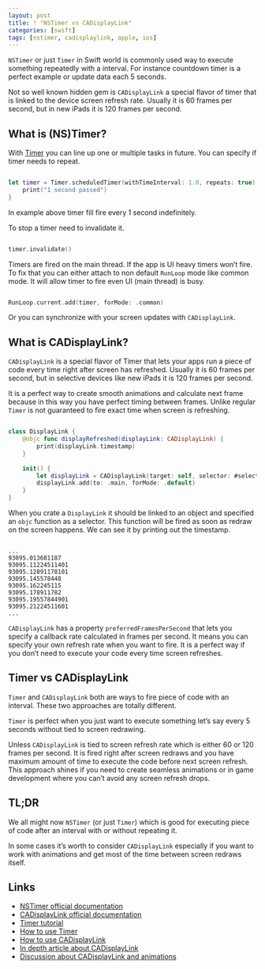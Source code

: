 ```yaml
---
layout: post
title: ! "NSTimer vs CADisplayLink"
categories: [swift]
tags: [nstimer, cadisplaylink, apple, ios]
---
```


`NSTimer` or just `Timer` in Swift world is commonly used way to execute something repeatedly with a interval. For instance countdown timer is a perfect example or update data each 5 seconds.

Not so well known hidden gem is `CADisplayLink` a special flavor of timer that is linked to the device screen refresh rate. Usually it is 60 frames per second, but in new iPads it is 120 frames per second.

<!--more-->

## What is (NS)Timer?

With [Timer](https://developer.apple.com/documentation/quartzcore/cadisplaylink) you can line up one or multiple tasks in future. You can specify if timer needs to repeat.

```swift

let timer = Timer.scheduledTimer(withTimeInterval: 1.0, repeats: true) { timer in
    print("1 second passed")
}
```

In example above timer fill fire every 1 second indefinitely. 

To stop a timer need to invalidate it.

```swift

timer.invalidate()

```

Timers are fired on the main thread. If the app is UI heavy timers won’t fire. To fix that you can either attach to non default `RunLoop` mode like common mode. It will allow timer to fire even UI (main thread) is busy.

```swift

RunLoop.current.add(timer, forMode: .common)

```

Or you can synchronize with your screen updates with `CADisplayLink`.

## What is CADisplayLink?

`CADisplayLink` is a special flavor of Timer that lets your apps run a piece of code every time right after screen has refreshed. Usually it is 60 frames per second, but in selective devices like new iPads it is 120 frames per second.

It is a perfect way to create smooth animations and calculate next frame because in this way you have perfect timing between frames. Unlike regular `Timer` is not guaranteed to fire exact time when screen is refreshing.

```swift

class DisplayLink {
    @objc func displayRefreshed(displayLink: CADisplayLink) {
        print(displayLink.timestamp)
    }
    
    init() {
        let displayLink = CADisplayLink(target: self, selector: #selector(displayRefreshed(displayLink:)))
        displayLink.add(to: .main, forMode: .default)
    }
}

```

When you crate a `DisplayLink` it should be linked to an object and specified an `objc` function as a selector. This function will be fired as soon as redraw on the screen happens. We can see it by printing out the timestamp.

```

...
93095.013681187
93095.11224511401
93095.12891178101
93095.145578448
93095.162245115
93095.178911782
93095.19557844901
93095.21224511601
...

```

`CADisplayLink` has a property `preferredFramesPerSecond` that lets you specify a callback rate calculated in frames per second. It means you can specify your own refresh rate when you want to fire. It is a perfect way if you don’t need to execute your code every time screen refreshes.

## Timer vs CADisplayLink

`Timer` and `CADisplayLink` both are ways to fire piece of code with an interval. These two approaches are totally different.

`Timer` is perfect when you just want to execute something let’s say every 5 seconds without tied to screen redrawing.

Unless `CADisplayLink` is tied to screen refresh rate which is either 60 or 120 frames per second. It is fired right after screen redraws and you have maximum amount of time to execute  the code before next screen refresh. This approach shines if you need to create seamless animations or in game development where you can’t avoid any screen refresh drops.

## TL;DR

We all might now `NSTimer` (or just `Timer`) which is good for executing piece of code after an interval with or without repeating it.

In some cases it’s worth to consider `CADisplayLink` especially if you want to work with animations and get most of the time between screen redraws itself.

## Links

* [NSTimer official documentation](https://developer.apple.com/documentation/foundation/nstimer?language=objc)
* [CADisplayLink official documentation](https://developer.apple.com/documentation/quartzcore/cadisplaylink)
* [Timer tutorial](https://www.raywenderlich.com/113835-ios-timer-tutorial)
* [How to use Timer](https://www.hackingwithswift.com/articles/117/the-ultimate-guide-to-timer)
* [How to use CADisplayLink](https://www.hackingwithswift.com/example-code/system/how-to-synchronize-code-to-drawing-using-cadisplaylink)
* [In depth article about CADisplayLink](https://medium.com/@dmitryivanov_54099/cadisplaylink-and-its-applications-bfafb760d738?source=linkShare-edb1354ca2c4-1583337923)
* [Discussion about CADisplayLink and animations](https://stackoverflow.com/questions/30955847/ios-animation-cadisplaylink-vs-cashapelayer)



